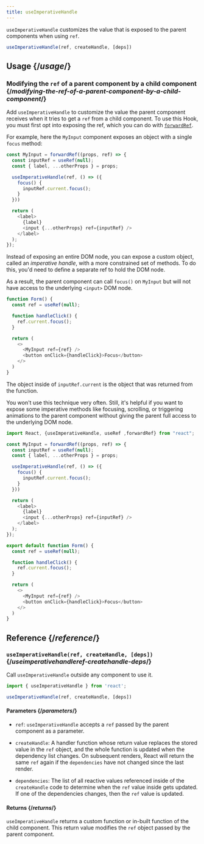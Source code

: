 ```yaml
---
title: useImperativeHandle
---
```


<Intro>

`useImperativeHandle` customizes the value that is exposed to the parent components when using `ref`.

```js
useImperativeHandle(ref, createHandle, [deps])
```
</Intro>

<InlineToc />

## Usage {/*usage*/}

### Modifying the `ref` of a parent component by a child component {/*modifying-the-ref-of-a-parent-component-by-a-child-component*/}

Add `useImperativeHandle` to customize the value the parent component receives when it tries to get a `ref` from a child component. To use this Hook, you must first opt into exposing the ref, which you can do with [`forwardRef`](/apis/react/forwardRef).

For example, here the `MyInput` component exposes an object with a single `focus` method:

```js {5-9}
const MyInput = forwardRef((props, ref) => {
  const inputRef = useRef(null);
  const { label, ...otherProps } = props;

  useImperativeHandle(ref, () => ({
    focus() {
      inputRef.current.focus();
    }
  }))

  return (
    <label>
      {label}
      <input {...otherProps} ref={inputRef} />
    </label>
  );
});
```

Instead of exposing an entire DOM node, you can expose a custom object, called an *imperative handle*, with a more constrained set of methods. To do this, you'd need to define a separate ref to hold the DOM node.

As a result, the parent component can call `focus()` on `MyInput` but will not have access to the underlying `<input>` DOM node.

```js {5,10}
function Form() {
  const ref = useRef(null);

  function handleClick() {
    ref.current.focus();
  }

  return (
    <>
      <MyInput ref={ref} />
      <button onClick={handleClick}>Focus</button>
    </>
  )
}
```

The object inside of `inputRef.current` is the object that was returned from the function.

You won't use this technique very often. Still, it's helpful if you want to expose some imperative methods like focusing, scrolling, or triggering animations to the parent component without giving the parent full access to the underlying DOM node.

<Sandpack>

```js
import React, {useImperativeHandle, useRef ,forwardRef} from "react";

const MyInput = forwardRef((props, ref) => {
  const inputRef = useRef(null);
  const { label, ...otherProps } = props;

  useImperativeHandle(ref, () => ({
    focus() {
      inputRef.current.focus();
    }
  }))

  return (
    <label>
      {label}
      <input {...otherProps} ref={inputRef} />
    </label>
  );
});

export default function Form() {
  const ref = useRef(null);

  function handleClick() {
    ref.current.focus();
  }

  return (
    <>
      <MyInput ref={ref} />
      <button onClick={handleClick}>Focus</button>
    </>
  )
}

```
</Sandpack>

## Reference {/*reference*/}

### `useImperativeHandle(ref, createHandle, [deps])` {/*useimperativehandleref-createhandle-deps*/}

Call `useImperativeHandle` outside any component to use it.

```js
import { useImperativeHandle } from 'react';

useImperativeHandle(ref, createHandle, [deps])
```
#### Parameters {/*parameters*/}
* `ref`: `useImperativeHandle` accepts a `ref` passed by the parent component as a parameter.

* `createHandle`: A handler function whose return value replaces the stored value in the `ref` object, and the whole function is updated when the dependency list changes. On subsequent renders, React will return the same `ref` again if the `dependencies` have not changed since the last render.

* `dependencies`: The list of all reactive values referenced inside of the `createHandle` code to determine when the `ref` value inside gets updated. If one of the dependencies changes, then the `ref` value is updated.

#### Returns {/*returns*/}

`useImperativeHandle` returns a custom function or in-built function of the child component. This return value modifies the `ref` object passed by the parent component.
